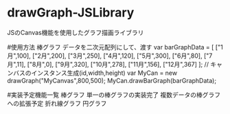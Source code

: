 # drawGraph-JSLibrary
JSのCanvas機能を使用したグラフ描画ライブラリ

#使用方法
    棒グラフ
        データを二次元配列にして、渡す
            var barGraphData = [
                ["1月",100],
                ["2月",200],
                ["3月",250],
                ["4月",120],
                ["5月",300],
                ["6月",80],
                ["7月",11],
                ["8月",0],
                ["9月",320],
                ["10月",278],
                ["11月",156],
                ["12月",367]
            ];
            // キャンバスのインスタンス生成(id,width,height)
            var MyCan = new drawGraph("MyCanvas",800,500);
            MyCan.drawBarGraph(barGraphData);

#実装予定機能一覧
    棒グラフ
        単一の棒グラフの実装完了
        複数データの棒グラフへの拡張予定
    折れ線グラフ
    円グラフ

